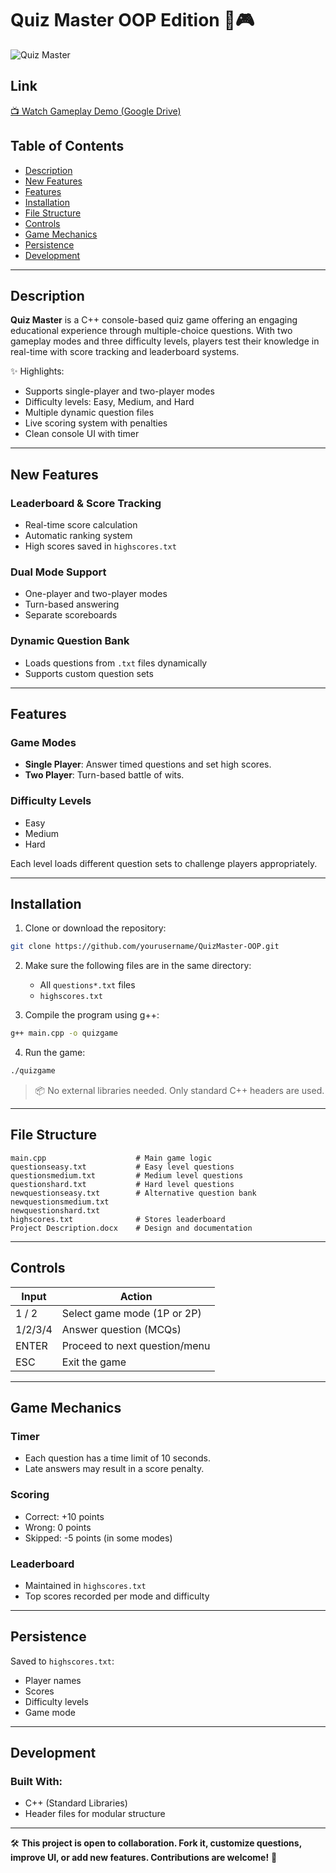 # Quiz Master OOP Edition 🧠🎮

![Quiz Master](https://img.shields.io/badge/Quiz_Master_C%2B%2B-blue.svg)

## Link

[📺 Watch Gameplay Demo (Google Drive)](https://drive.google.com/file/d/1QC2S3mVD7L1NCnXgoJjv9rJOHVF2Rl3N/view?usp=sharing) <!-- Replace with actual link -->

## Table of Contents

* [Description](#description)
* [New Features](#new-features)
* [Features](#features)
* [Installation](#installation)
* [File Structure](#file-structure)
* [Controls](#controls)
* [Game Mechanics](#game-mechanics)
* [Persistence](#persistence)
* [Development](#development)

---

## Description

**Quiz Master** is a C++ console-based quiz game offering an engaging educational experience through multiple-choice questions. With two gameplay modes and three difficulty levels, players test their knowledge in real-time with score tracking and leaderboard systems.

✨ Highlights:
* Supports single-player and two-player modes
* Difficulty levels: Easy, Medium, and Hard
* Multiple dynamic question files
* Live scoring system with penalties
* Clean console UI with timer

---

## New Features

### Leaderboard & Score Tracking

* Real-time score calculation
* Automatic ranking system
* High scores saved in `highscores.txt`

### Dual Mode Support

* One-player and two-player modes
* Turn-based answering
* Separate scoreboards

### Dynamic Question Bank

* Loads questions from `.txt` files dynamically
* Supports custom question sets

---

## Features

### Game Modes

- **Single Player**: Answer timed questions and set high scores.
- **Two Player**: Turn-based battle of wits.

### Difficulty Levels

- Easy  
- Medium  
- Hard  

Each level loads different question sets to challenge players appropriately.

---

## Installation

1. Clone or download the repository:

```bash
git clone https://github.com/yourusername/QuizMaster-OOP.git
```

2. Make sure the following files are in the same directory:
   - All `questions*.txt` files
   - `highscores.txt`

3. Compile the program using g++:

```bash
g++ main.cpp -o quizgame
```

4. Run the game:

```bash
./quizgame
```

> 📦 No external libraries needed. Only standard C++ headers are used.

---

## File Structure

```
main.cpp                    # Main game logic
questionseasy.txt           # Easy level questions
questionsmedium.txt         # Medium level questions
questionshard.txt           # Hard level questions
newquestionseasy.txt        # Alternative question bank
newquestionsmedium.txt
newquestionshard.txt
highscores.txt              # Stores leaderboard
Project Description.docx    # Design and documentation
```

---

## Controls

| Input         | Action                          |
| ------------- | ------------------------------- |
| 1 / 2         | Select game mode (1P or 2P)     |
| 1/2/3/4       | Answer question (MCQs)          |
| ENTER         | Proceed to next question/menu   |
| ESC           | Exit the game                   |

---

## Game Mechanics

### Timer

- Each question has a time limit of 10 seconds.
- Late answers may result in a score penalty.

### Scoring

- Correct: +10 points  
- Wrong:  0 points  
- Skipped: -5 points (in some modes)

### Leaderboard

- Maintained in `highscores.txt`
- Top scores recorded per mode and difficulty

---

## Persistence

Saved to `highscores.txt`:

- Player names
- Scores
- Difficulty levels
- Game mode

---

## Development

### Built With:

* C++ (Standard Libraries)
* Header files for modular structure

---

🛠️ **This project is open to collaboration. Fork it, customize questions, improve UI, or add new features. Contributions are welcome!** 🚀

